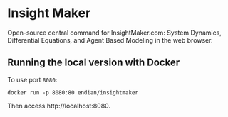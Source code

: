 # Insight Maker

Open-source central command for InsightMaker.com: System Dynamics, Differential Equations, and Agent Based Modeling in the web browser.

## Running the local version with Docker

To use port `8080`:

```
docker run -p 8080:80 endian/insightmaker
```

Then access http://localhost:8080.
